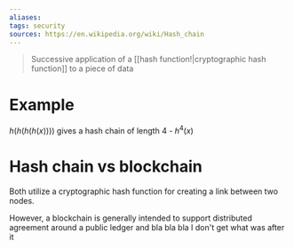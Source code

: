 ```yaml
---
aliases: 
tags: security
sources: https://en.wikipedia.org/wiki/Hash_chain
---
```

> Successive application of a [[hash function!|cryptographic hash function]] to a piece of data

# Example
$h(h(h(h(x))))$ gives a hash chain of length 4 - $h^4(x)$

# Hash chain vs blockchain
Both utilize a cryptographic hash function for creating a link between two nodes. 

However, a blockchain is generally intended to support distributed agreement around a public ledger and bla bla bla I don't get what was after it